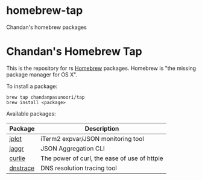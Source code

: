 # homebrew-tap
Chandan's homebrew packages

Chandan's Homebrew Tap
===
This is the repository for rs [Homebrew](http://brew.sh/) packages. Homebrew is "the missing package manager for OS X".

To install a package:

```
brew tap chandanpasunoori/tap
brew install <package>
```

Available packages:

Package|Description
---|---
[jplot](https://github.com/chandanpasunoori/jplot)|iTerm2 expvar/JSON monitoring tool
[jaggr](https://github.com/chandanpasunoori/jaggr)|JSON Aggregation CLI
[curlie](https://github.com/chandanpasunoori/curlie)|The power of curl, the ease of use of httpie
[dnstrace](https://github.com/chandanpasunoori/dnstrace)|DNS resolution tracing tool